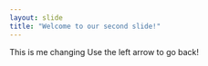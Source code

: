 ```yaml
---
layout: slide
title: "Welcome to our second slide!"
---
```

This is me changing
Use the left arrow to go back!
